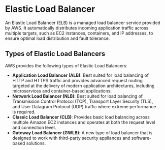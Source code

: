 # Elastic Load Balancer

An Elastic Load Balancer (ELB) is a managed load balancer service provided by AWS. It automatically distributes incoming application traffic across multiple targets, such as EC2 instances, containers, and IP addresses, to ensure optimal load distribution and fault tolerance.

## Types of Elastic Load Balancers

AWS provides the following types of Elastic Load Balancers:

- **Application Load Balancer (ALB)**: Best suited for load balancing of HTTP and HTTPS traffic and provides advanced request routing targeted at the delivery of modern application architectures, including microservices and container-based applications.
- **Network Load Balancer (NLB)**: Best suited for load balancing of Transmission Control Protocol (TCP), Transport Layer Security (TLS), and User Datagram Protocol (UDP) traffic where extreme performance is required.
- **Classic Load Balancer (CLB)**: Provides basic load balancing across multiple Amazon EC2 instances and operates at both the request level and connection level.
- **Gateway Load Balancer (GWLB)**: A new type of load balancer that is designed to work with third-party security appliances and software-based solutions.
